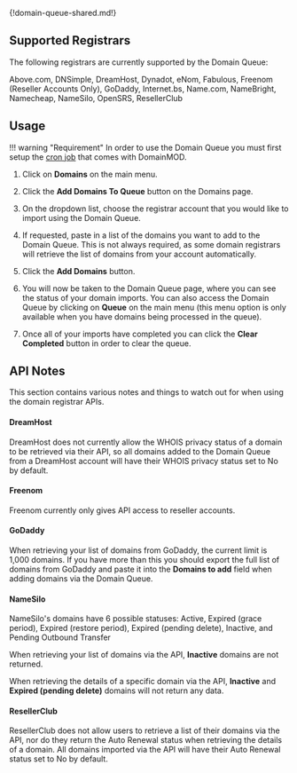 {!domain-queue-shared.md!}

Supported Registrars
--------------------
The following registrars are currently supported by the Domain Queue:

Above.com, DNSimple, DreamHost, Dynadot, eNom, Fabulous, Freenom (Reseller Accounts Only), GoDaddy, Internet.bs, Name.com, NameBright, Namecheap, NameSilo, OpenSRS, ResellerClub

Usage
-----

!!! warning "Requirement"
    In order to use the Domain Queue you must first setup the [cron job](getting-started.md#cron-job) that comes with DomainMOD.

1. Click on **Domains** on the main menu.

2. Click the **Add Domains To Queue** button on the Domains page.

3. On the dropdown list, choose the registrar account that you would like to import using the Domain Queue.

4. If requested, paste in a list of the domains you want to add to the Domain Queue. This is not always required, as some domain registrars will retrieve the list of domains from your account automatically.

5. Click the **Add Domains** button.

6. You will now be taken to the Domain Queue page, where you can see the status of your domain imports. You can also access the Domain Queue by clicking on **Queue** on the main menu (this menu option is only available when you have domains being processed in the queue).

7. Once all of your imports have completed you can click the **Clear Completed** button in order to clear the queue.

<a name="apinotes"></a>API Notes
-----
This section contains various notes and things to watch out for when using the domain registrar APIs.

<h4>DreamHost</h4>

DreamHost does not currently allow the WHOIS privacy status of a domain to be retrieved via their API, so all domains added to the Domain Queue from a DreamHost account will have their WHOIS privacy status set to No by default.

<h4>Freenom</h4>

Freenom currently only gives API access to reseller accounts.

<h4>GoDaddy</h4>

When retrieving your list of domains from GoDaddy, the current limit is 1,000 domains. If you have more than this you should export the full list of domains from GoDaddy and paste it into the **Domains to add** field when adding domains via the Domain Queue.

<h4>NameSilo</h4>

NameSilo's domains have 6 possible statuses: Active, Expired (grace period), Expired (restore period), Expired (pending delete), Inactive, and Pending Outbound Transfer

When retrieving your list of domains via the API, **Inactive** domains are not returned.

When retrieving the details of a specific domain via the API, **Inactive** and **Expired (pending delete)** domains will not return any data.

<h4>ResellerClub</h4>

ResellerClub does not allow users to retrieve a list of their domains via the API, nor do they return the Auto Renewal status when retrieving the details of a domain. All domains imported via the API will have their Auto Renewal status set to No by default.